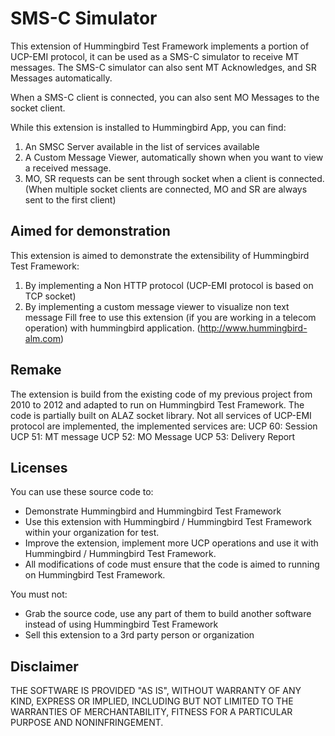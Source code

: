 # SMS-C Simulator

This extension of Hummingbird Test Framework implements a portion of UCP-EMI protocol, it can be used as a SMS-C simulator to receive MT messages.
The SMS-C simulator can also sent MT Acknowledges, and SR Messages automatically.

When a SMS-C client is connected, you can also sent MO Messages to the socket client.

While this extension is installed to Hummingbird App, you can find:
1. An SMSC Server available in the list of services available
2. A Custom Message Viewer, automatically shown when you want to view a received message.
3. MO, SR requests can be sent through socket when a client is connected. (When multiple socket clients are connected, MO and SR are always sent to the first client)

## Aimed for demonstration
This extension is aimed to demonstrate the extensibility of Hummingbird Test Framework:
1. By implementing a Non HTTP protocol (UCP-EMI protocol is based on TCP socket)
2. By implementing a custom message viewer to visualize non text message
Fill free to use this extension (if you are working in a telecom operation) with hummingbird application. (http://www.hummingbird-alm.com)

## Remake
The extension is build from the existing code of my previous project from 2010 to 2012 and adapted to run on Hummingbird Test Framework. The code is partially built on ALAZ socket library. Not all services of UCP-EMI protocol are implemented, the implemented services are:
UCP 60: Session
UCP 51: MT message
UCP 52: MO Message
UCP 53: Delivery Report

## Licenses
You can use these source code to:
 - Demonstrate Hummingbird and Hummingbird Test Framework
 - Use this extension with Hummingbird / Hummingbird Test Framework within your organization for test.
 - Improve the extension, implement more UCP operations and use it with Hummingbird / Hummingbird Test Framework.
 - All modifications of code must ensure that the code is aimed to running on Hummingbird Test Framework.

 You must not:
 - Grab the source code, use any part of them to build another software instead of using Hummingbird Test Framework
 - Sell this extension to a 3rd party person or organization

## Disclaimer
THE SOFTWARE IS PROVIDED "AS IS", WITHOUT WARRANTY OF ANY KIND, EXPRESS OR IMPLIED, INCLUDING BUT NOT LIMITED TO THE WARRANTIES OF MERCHANTABILITY, FITNESS FOR A PARTICULAR PURPOSE AND NONINFRINGEMENT.
